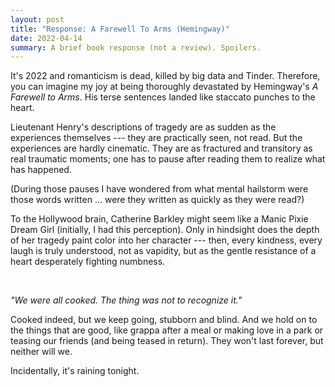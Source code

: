 ```yaml
---
layout: post
title: "Response: A Farewell To Arms (Hemingway)"
date: 2022-04-14
summary: A brief book response (not a review). Spoilers.
---
```


It's 2022 and romanticism is dead, killed by big data and Tinder. Therefore,
you can imagine my joy at being thoroughly devastated by Hemingway's _A
Farewell to Arms_. His terse sentences landed like staccato punches to the
heart.

Lieutenant Henry's descriptions of tragedy are as sudden as the experiences
themselves --- they are practically seen, not read. But the experiences are
hardly cinematic. They are as fractured and transitory as real traumatic
moments; one has to pause after reading them to realize what has happened.

(During those pauses I have wondered from what mental hailstorm were those
words written ... were they written as quickly as they were read?)

To the Hollywood brain, Catherine Barkley might seem like a Manic Pixie Dream
Girl (initially, I had this perception). Only in hindsight does the depth of
her tragedy paint color into her character --- then, every kindness, every
laugh is truly understood, not as vapidity, but as the gentle resistance of
a heart desperately fighting numbness.

<br />

*"We were all cooked. The thing was not to recognize it."*

Cooked indeed, but we keep going, stubborn and blind. And we hold on to the
things that are good, like grappa after a meal or making love in a park or
teasing our friends (and being teased in return). They won't last forever, but
neither will we. 

Incidentally, it's raining tonight.
